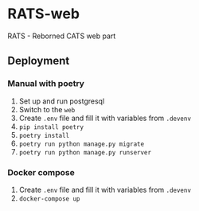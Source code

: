 # RATS-web
RATS - Reborned CATS web part
## Deployment
### Manual with poetry
1. Set up and run postgresql
2. Switch to the `web`
3. Create `.env` file and fill it with variables from `.devenv`
4. `pip install poetry`
5. `poetry install`
6. `poetry run python manage.py migrate`
7. `poetry run python manage.py runserver`
### Docker compose
1. Create `.env` file and fill it with variables from `.devenv`
2. `docker-compose up`
